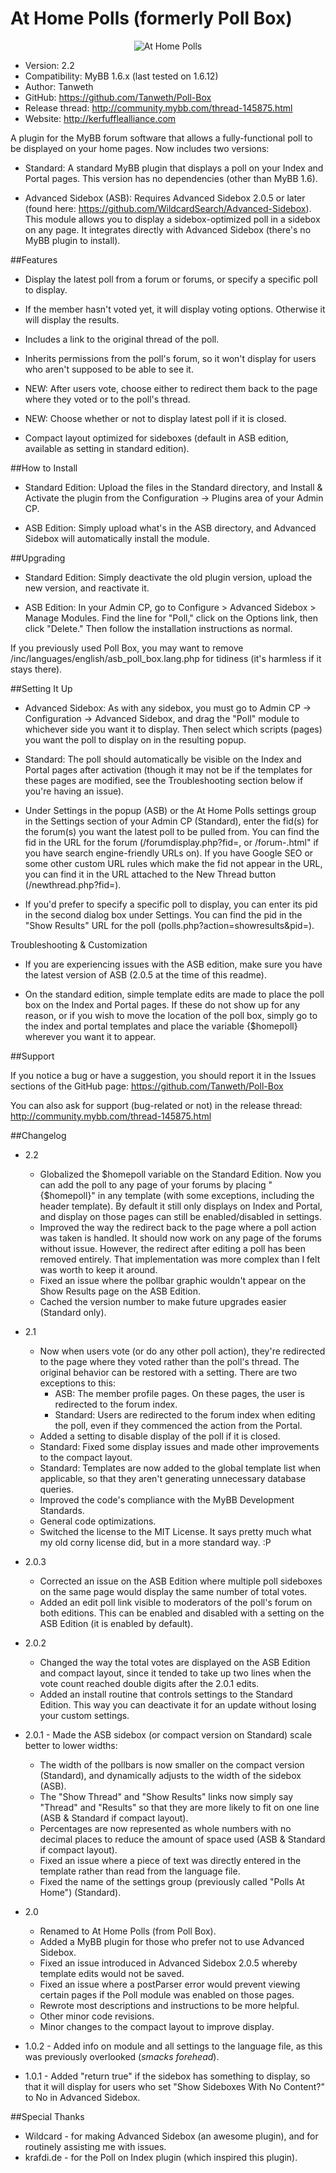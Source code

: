At Home Polls (formerly Poll Box)
========

<p align="center">
  <img title="At Home Polls" alt="At Home Polls" src="http://kerfufflealliance.com/pictures/homepoll/logo_homepoll.jpg" />
</p>

* Version: 2.2
* Compatibility: MyBB 1.6.x (last tested on 1.6.12)
* Author: Tanweth
* GitHub: https://github.com/Tanweth/Poll-Box
* Release thread: http://community.mybb.com/thread-145875.html
* Website: http://kerfufflealliance.com

A plugin for the MyBB forum software that allows a fully-functional poll to be displayed on your home pages. Now includes two versions:

* Standard: A standard MyBB plugin that displays a poll on your Index and Portal pages. This version has no dependencies (other than MyBB 1.6).

* Advanced Sidebox (ASB): Requires Advanced Sidebox 2.0.5 or later (found here: https://github.com/WildcardSearch/Advanced-Sidebox). This module allows you to display a sidebox-optimized poll in a sidebox on any page. It integrates directly with Advanced Sidebox (there's no MyBB plugin to install).

##Features

* Display the latest poll from a forum or forums, or specify a specific poll to display.

* If the member hasn't voted yet, it will display voting options. Otherwise it will display the results.

* Includes a link to the original thread of the poll.

* Inherits permissions from the poll's forum, so it won't display for users who aren't supposed to be able to see it.

* NEW: After users vote, choose either to redirect them back to the page where they voted or to the poll's thread.

* NEW: Choose whether or not to display latest poll if it is closed.

* Compact layout optimized for sideboxes (default in ASB edition, available as setting in standard edition).

##How to Install

* Standard Edition: Upload the files in the Standard directory, and Install & Activate the plugin from the Configuration -> Plugins area of your Admin CP.

* ASB Edition: Simply upload what's in the ASB directory, and Advanced Sidebox will automatically install the module.

##Upgrading

* Standard Edition: Simply deactivate the old plugin version, upload the new version, and reactivate it.

* ASB Edition: In your Admin CP, go to Configure > Advanced Sidebox > Manage Modules. Find the line for "Poll," click on the Options link, then click "Delete." Then follow the installation instructions as normal.

If you previously used Poll Box, you may want to remove /inc/languages/english/asb_poll_box.lang.php for tidiness (it's harmless if it stays there).

##Setting It Up

* Advanced Sidebox: As with any sidebox, you must go to Admin CP -> Configuration -> Advanced Sidebox, and drag the "Poll" module to whichever side you want it to display. Then select which scripts (pages) you want the poll to display on in the resulting popup.

* Standard: The poll should automatically be visible on the Index and Portal pages after activation (though it may not be if the templates for these pages are modified, see the Troubleshooting section below if you're having an issue).

* Under Settings in the popup (ASB) or the At Home Polls settings group in the Settings section of your Admin CP (Standard), enter the fid(s) for the forum(s) you want the latest poll to be pulled from. You can find the fid in the URL for the forum (/forumdisplay.php?fid=<fid>, or /forum-<fid>.html" if you have search engine-friendly URLs on). If you have Google SEO or some other custom URL rules which make the fid not appear in the URL, you can find it in the URL attached to the New Thread button (/newthread.php?fid=<fid>).

* If you'd prefer to specify a specific poll to display, you can enter its pid in the second dialog box under Settings. You can find the pid in the "Show Results" URL for the poll (polls.php?action=showresults&pid=<pid>).

Troubleshooting & Customization

* If you are experiencing issues with the ASB edition, make sure you have the latest version of ASB (2.0.5 at the time of this readme).

* On the standard edition, simple template edits are made to place the poll box on the Index and Portal pages. If these do not show up for any reason, or if you wish to move the location of the poll box, simply go to the index and portal templates and place the variable {$homepoll} wherever you want it to appear.

##Support

If you notice a bug or have a suggestion, you should report it in the Issues sections of the GitHub page: https://github.com/Tanweth/Poll-Box

You can also ask for support (bug-related or not) in the release thread: http://community.mybb.com/thread-145875.html

##Changelog

* 2.2
	* Globalized the $homepoll variable on the Standard Edition. Now you can add the poll to any page of your forums by placing "{$homepoll}" in any template (with some exceptions, including the header template). By default it still only displays on Index and Portal, and display on those pages can still be enabled/disabled in settings.
	* Improved the way the redirect back to the page where a poll action was taken is handled. It should now work on any page of the forums without issue. However, the redirect after editing a poll has been removed entirely. That implementation was more complex than I felt was worth to keep it around.
	* Fixed an issue where the pollbar graphic wouldn't appear on the Show Results page on the ASB Edition.
	* Cached the version number to make future upgrades easier (Standard only).

* 2.1
	* Now when users vote (or do any other poll action), they're redirected to the page where they voted rather than the poll's thread. The original behavior can be restored with a setting. There are two exceptions to this:
		* ASB: The member profile pages. On these pages, the user is redirected to the forum index.
		* Standard: Users are redirected to the forum index when editing the poll, even if they commenced the action from the Portal.
	* Added a setting to disable display of the poll if it is closed.
	* Standard: Fixed some display issues and made other improvements to the compact layout.
	* Standard: Templates are now added to the global template list when applicable, so that they aren't generating unnecessary database queries.
	* Improved the code's compliance with the MyBB Development Standards.
	* General code optimizations.
	* Switched the license to the MIT License. It says pretty much what my old corny license did, but in a more standard way. :P

* 2.0.3
	* Corrected an issue on the ASB Edition where multiple poll sideboxes on the same page would display the same number of total votes.
	* Added an edit poll link visible to moderators of the poll's forum on both editions. This can be enabled and disabled with a setting on the ASB Edition (it is enabled by default). 

* 2.0.2
	* Changed the way the total votes are displayed on the ASB Edition and compact layout, since it tended to take up two lines when the vote count reached double digits after the 2.0.1 edits.
	* Added an install routine that controls settings to the Standard Edition. This way you can deactivate it for an update without losing your custom settings.

* 2.0.1 - Made the ASB sidebox (or compact version on Standard) scale better to lower widths:
	* The width of the pollbars is now smaller on the compact version (Standard), and dynamically adjusts to the width of the sidebox (ASB).
	* The "Show Thread" and "Show Results" links now simply say "Thread" and "Results" so that they are more likely to fit on one line (ASB & Standard if compact layout).
	* Percentages are now represented as whole numbers with no decimal places to reduce the amount of space used (ASB & Standard if compact layout).
	* Fixed an issue where a piece of text was directly entered in the template rather than read from the language file.
	* Fixed the name of the settings group (previously called "Polls At Home") (Standard).

* 2.0
	* Renamed to At Home Polls (from Poll Box).
	* Added a MyBB plugin for those who prefer not to use Advanced Sidebox.
	* Fixed an issue introduced in Advanced Sidebox 2.0.5 whereby template edits would not be saved.
	* Fixed an issue where a postParser error would prevent viewing certain pages if the Poll module was enabled on those pages.
	* Rewrote most descriptions and instructions to be more helpful.
	* Other minor code revisions.
	* Minor changes to the compact layout to improve display.

* 1.0.2 - Added info on module and all settings to the language file, as this was previously overlooked (*smacks forehead*).

* 1.0.1 - Added "return true" if the sidebox has something to display, so that it will display for users who set "Show Sideboxes With No Content?" to No in Advanced Sidebox.

##Special Thanks

* Wildcard - for making Advanced Sidebox (an awesome plugin), and for routinely assisting me with issues.
* krafdi.de - for the Poll on Index plugin (which inspired this plugin).